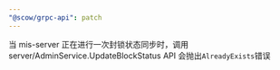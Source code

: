 ```yaml
---
"@scow/grpc-api": patch
---
```


当 mis-server 正在进行一次封锁状态同步时，调用 server/AdminService.UpdateBlockStatus API 会抛出`AlreadyExists`错误
